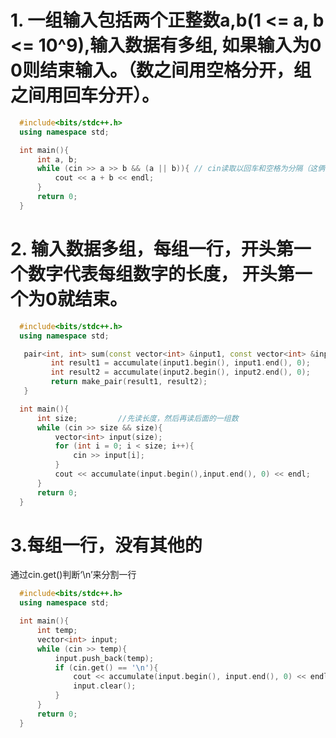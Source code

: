 # 1.  一组输入包括两个正整数a,b(1 <= a, b <= 10^9),输入数据有多组, 如果输入为0 0则结束输入。（数之间用空格分开，组之间用回车分开）。  
```cpp  
  #include<bits/stdc++.h> 
  using namespace std;

  int main(){
      int a, b;
      while (cin >> a >> b && (a || b)){ // cin读取以回车和空格为分隔（这俩字符不写入变量），cin读到文件末尾就会返回false
          cout << a + b << endl;
      }    
      return 0;
  }
```  
# 2.  输入数据多组，每组一行，开头第一个数字代表每组数字的长度， 开头第一个为0就结束。  
```cpp
  #include<bits/stdc++.h>  
  using namespace std;

   pair<int, int> sum(const vector<int> &input1, const vector<int> &input2){
         int result1 = accumulate(input1.begin(), input1.end(), 0);
         int result2 = accumulate(input2.begin(), input2.end(), 0);
         return make_pair(result1, result2);
   }

  int main(){
      int size;         //先读长度，然后再读后面的一组数
      while (cin >> size && size){
          vector<int> input(size);
          for (int i = 0; i < size; i++){
              cin >> input[i];
          }
          cout << accumulate(input.begin(),input.end(), 0) << endl;
      }
      return 0;
  }
```
# 3.每组一行，没有其他的  
通过cin.get()判断‘\n’来分割一行  
```cpp
  #include<bits/stdc++.h>
  using namespace std;

  int main(){
      int temp;
      vector<int> input;
      while (cin >> temp){
          input.push_back(temp);
          if (cin.get() == '\n'){
              cout << accumulate(input.begin(), input.end(), 0) << endl;
              input.clear();
          }
      }
      return 0;
  }
```
